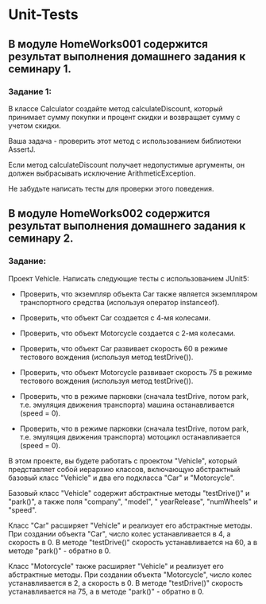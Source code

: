 # Unit-Tests

## В модуле HomeWorks001 содержится результат выполнения домашнего задания к семинару 1.

### Задание 1:

В классе Calculator создайте метод calculateDiscount, который принимает сумму покупки и процент скидки и возвращает
сумму с учетом скидки.

Ваша задача - проверить этот метод с использованием библиотеки AssertJ.

Если метод calculateDiscount получает недопустимые аргументы, он должен выбрасывать исключение ArithmeticException.

Не забудьте написать тесты для проверки этого поведения.

## В модуле HomeWorks002 содержится результат выполнения домашнего задания к семинару 2.

### Задание:

Проект Vehicle. Написать следующие тесты с использованием JUnit5:

- Проверить, что экземпляр объекта Car также является экземпляром транспортного средства (используя оператор
  instanceof).

- Проверить, что объект Car создается с 4-мя колесами.

- Проверить, что объект Motorcycle создается с 2-мя колесами.

- Проверить, что объект Car развивает скорость 60 в режиме тестового вождения (используя метод testDrive()).

- Проверить, что объект Motorcycle развивает скорость 75 в режиме тестового вождения (используя метод testDrive()).

- Проверить, что в режиме парковки (сначала testDrive, потом park, т.е. эмуляция движения транспорта) машина
  останавливается (speed = 0).

- Проверить, что в режиме парковки (сначала testDrive, потом park, т.е. эмуляция движения транспорта) мотоцикл
  останавливается (speed = 0).

В этом проекте, вы будете работать с проектом "Vehicle", который представляет собой иерархию классов, включающую
абстрактный базовый класс "Vehicle" и два его подкласса "Car" и "Motorcycle".

Базовый класс "Vehicle" содержит абстрактные методы "testDrive()" и "park()", а также поля "company", "model", "
yearRelease", "numWheels" и "speed".

Класс "Car" расширяет "Vehicle" и реализует его абстрактные методы. При создании объекта "Car", число колес
устанавливается в 4, а скорость в 0. В методе "testDrive()" скорость устанавливается на 60, а в методе "park()" -
обратно в 0.

Класс "Motorcycle" также расширяет "Vehicle" и реализует его абстрактные методы. При создании объекта "Motorcycle",
число колес устанавливается в 2, а скорость в 0. В методе "testDrive()" скорость устанавливается на 75, а в методе 
"park()" - обратно в 0.